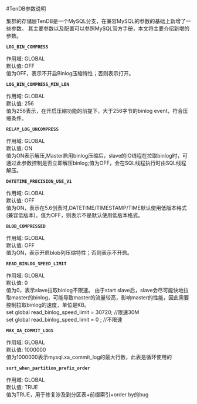 #TenDB参数说明  

集群的存储层TenDB是一个MySQL分支，在兼容MySQL的参数的基础上新增了一些参数。
其主要参数以及配置可以参照MySQL官方手册，本文将主要介绍新增的参数。



**`LOG_BIN_COMPRESS`**

作用域: GLOBAL  
默认值: OFF  
值为OFF，表示不开启Binlog压缩特性；否则表示打开。



**`LOG_BIN_COMPRESS_MIN_LEN`**

作用域: GLOBAL  
默认值: 256  
值为256表示，在开启压缩功能的前提下，大于256字节的binlog event，符合压缩条件。




**`RELAY_LOG_UNCOMPRESS`**

作用域: GLOBAL  
默认值: ON  
值为ON表示解压,Master启用binlog压缩后，slave的IO线程在拉取binlog时，可通过此参数控制是否立即解压binlog;值为OFF，会在SQL线程执行时由SQL线程解压。



**`DATETIME_PRECISION_USE_V1`**  

作用域: GLOBAL  
默认值: OFF  
值为ON，表示在5.6创表时,DATETIME/TIMESTAMP/TIME默认使用低版本格式(兼容低版本)。值为OFF，则表示不是默认使用低版本格式。




**`BLOB_COMPRESSED`**  

作用域: GLOBAL  
默认值: OFF  
值为ON，表示开启blob列压缩特性；否则表示不开启。




**`READ_BINLOG_SPEED_LIMIT`**  

作用域: GLOBAL  
默认值: 0  
值为0，表示slave拉取binlog不限速。
由于start slave后，slave会尽可能快地拉取master的binlog，可能导致master的流量较高，影响master的性能，因此需要控制拉取binlog的速度，单位是KB。  
set global read_binlog_speed_limit = 30720; //限速30M  
set global read_binlog_speed_limit = 0 ; //不限速



**`MAX_XA_COMMIT_LOGS`**

作用域: GLOBAL  
默认值: 1000000  
值为1000000表示mysql.xa_commit_log的最大行数，此表是循环使用的



**`sort_when_partition_prefix_order`**

作用域: GLOBAL  
默认值: TRUE  
值为TRUE，用于修复涉及到分区表+前缀索引+order by的bug
